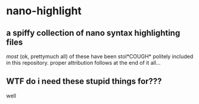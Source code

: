 nano-highlight
==============

a spiffy collection of nano syntax highlighting files
-----------------------------------------------------

*most* (ok, prettymuch all) of these have been stol\*COUGH\* politely included in this repository.  proper 
attribution follows at the end of it all...

WTF do i need these stupid things for???
----------------------------------------

well 

